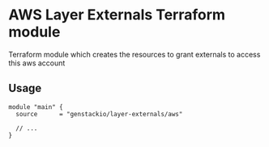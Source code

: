 # AWS Layer Externals Terraform module

Terraform module which creates the resources to grant externals to access this aws account

## Usage

```hcl
module "main" {
  source      = "genstackio/layer-externals/aws"

  // ...
}
```
